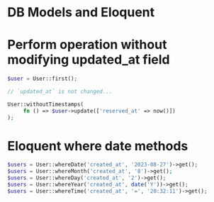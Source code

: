 # DB Models and Eloquent

# Perform operation without modifying updated_at field

```php
$user = User::first();

// `updated_at` is not changed...

User::withoutTimestamps(
     fn () => $user->update(['reserved_at' => now()])
);
```

# Eloquent where date methods

```php
$users = User::whereDate('created_at', '2023-08-27')->get();
$users = User::whereMonth('created_at', '8')->get();
$users = User::whereDay('created_at', '2')->get();
$users = User::whereYear('created_at', date('Y'))->get();
$users = User::whereTime('created_at', '=', '20:32:11')->get();
```
